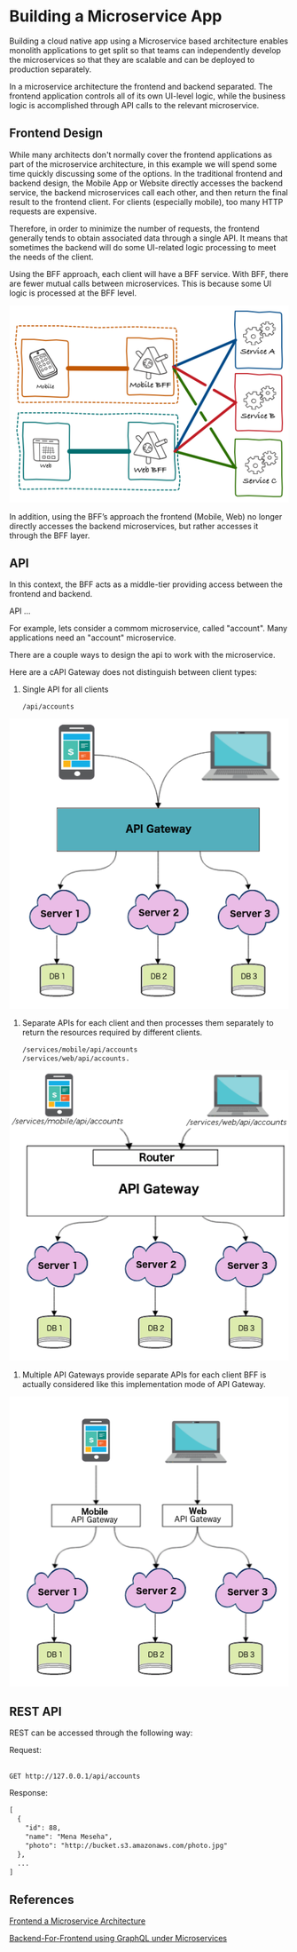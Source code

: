 # Building a Microservice App

Building a cloud native app using a Microservice based architecture enables monolith applications to get split so that teams can independently develop the microservices so that they are scalable and can be deployed to production separately.

In a microservice architecture the frontend and backend separated.  The frontend application controls all of its own UI-level logic, while the business logic is accomplished through API calls to the relevant microservice. 

## Frontend Design

While many architects don't normally cover the frontend applications as part of the microservice architecture, in this example we will spend some time quickly discussing some of the options.  In the traditional frontend and backend design, the Mobile App or Website directly accesses the backend service, the backend microservices call each other, and then return the final result to the frontend client. For clients (especially mobile), too many HTTP requests are expensive.

Therefore, in order to minimize the number of requests, the frontend generally tends to obtain associated data through a single API. It means that sometimes the backend will do some UI-related logic processing to meet the needs of the client.

Using the BFF approach, each client will have a BFF service. With BFF, there are fewer mutual calls between microservices. This is because some UI logic is processed at the BFF level.

![Backed Ended to Frontend](images/bff-microservice.png)

In addition, using the BFF’s approach the frontend (Mobile, Web) no longer directly accesses the backend microservices, but rather accesses it through the BFF layer. 

## API

In this context, the BFF acts as a middle-tier providing access between the frontend and backend. 

API ...

For example, lets consider a commom microservice, called "account". Many applications need an "account" microservice.

There are a couple ways to design the api to work with the microservice. 

Here are a cAPI Gateway does not distinguish between client types:
1. Single API for all clients
   ```
   /api/accounts
   ```
![Single API for all Clients](images/single-api-for-all-clients.png)


1. Separate APIs for each client and then processes them separately to return the resources required by different clients.
   ```
   /services/mobile/api/accounts
   /services/web/api/accounts.
   ```
![Separate API for each Clients](./images/separate-api-for-each-client.png)

1. Multiple API Gateways provide separate APIs for each client
BFF is actually considered like this implementation mode of API Gateway.

![Separate API Gateway for each Client](./images/separate-api-gateway-for-each-client.png)

## REST API 

REST can be accessed through the following way:

Request:

```

GET http://127.0.0.1/api/accounts
```

Response:
```
[
  {
    "id": 88,
    "name": "Mena Meseha",
    "photo": "http://bucket.s3.amazonaws.com/photo.jpg"
  },
  ...
]
```

## References
[Frontend a Microservice Architecture](https://medium.com/@vivekmadurai/frontend-in-microservice-architecture-1e5bfa08e3e4)

[Backend-For-Frontend using GraphQL under Microservices](https://medium.com/tech-tajawal/backend-for-frontend-using-graphql-under-microservices-5b63bbfcd7d9)
